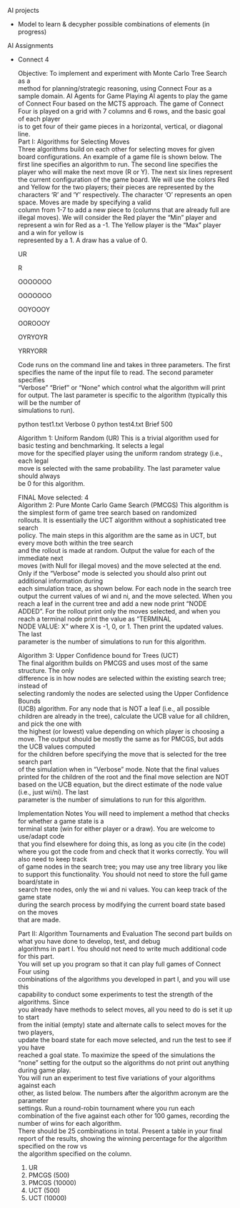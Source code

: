 AI projects
- Model to learn & decypher possible combinations of elements (in progress)

AI Assignments
- Connect 4

  Objective:	To	implement	and	experiment	with	Monte	Carlo	Tree	Search as	a	
  method	for	planning/strategic	reasoning,	using	Connect	Four	as	a	sample	domain.	
  AI	Agents	for	Game	Playing	
  AI	agents	to	play	the	game	of	Connect	
  Four	based	on	the	MCTS	approach.	The	game	of	Connect	
  Four	is	played	on	a	grid	with	7	columns	and	6	rows,	and	the	basic	goal	of	each	player	
  is	to	get	four	of	their	game	pieces	in	a	horizontal,	vertical,	or	diagonal	line.	
  Part	I:	Algorithms for	Selecting	Moves	
  Three algorithms build on each other for selecting	moves	for given	board	configurations. 
  An	example	of	a	game	file	is	shown	below. The	first	line	specifies an	algorithm	to	run.	The second line	specifies	the	player	who	
  will	make	the	next	move (R	or	Y).	The	next	six	lines	represent	the	current configuration	of	the	game	board.	We	will	use	the	colors	Red	and	Yellow	for	the	two	
  players;	their	pieces	are	represented	by	the	characters	‘R’	and	‘Y’	respectively.	The	
  character	‘O’	represents	an	open	space.	Moves	are	made	by	specifying	a	valid	
  column	from	1-7	to	add	a	new	piece	to	(columns	that	are	already	full	are	illegal	
  moves).	We	will	consider	the	Red	player	the	“Min”	player	and	represent	a win	for	
  Red	as	a	-1.	The	Yellow	player	is	the	“Max”	player	and	a	win	for	yellow	is	
  represented	by	a	1.	A	draw	has	a	value	of	0.
  
  UR
  
  R
  
  OOOOOOO
  
  OOOOOOO
  
  OOYOOOY
  
  OOROOOY
  
  OYRYOYR
  
  YRRYORR
  
  Code runs on the command	line	and	takes	in	three parameters.	The	first	
  specifies	the	name	of	the	input	file	to	read.	The	second parameter	specifies	
  “Verbose”	“Brief”	or	“None”	which	control	what the algorithm	will	print	for	output.	
  The	last	parameter	is	specific	to	the	algorithm	(typically	this	will	be	the	number	of	
  simulations	to	run).
  
  python	test1.txt	Verbose 0
  python	test4.txt	Brief 500
  
  Algorithm	1:	Uniform	Random	(UR)
  This	is	a	trivial	algorithm	used	for	basic	testing	and	benchmarking.	It	selects	a	legal	
  move	for	the	specified	player	using	the	uniform	random	strategy	(i.e.,	each	legal	
  move	is	selected	with	the	same	probability.	The last parameter	value	should	always	
  be	0	for	this	algorithm.
  
  FINAL	Move	selected:	4	
  Algorithm	2:	Pure	Monte	Carlo	Game	Search	(PMCGS)
  This	algorithm	is	the	simplest	form	of	game	tree	search	based	on	randomized	
  rollouts.	It	is	essentially	the	UCT	algorithm	without	a	sophisticated	tree	search	
  policy.	The	main	steps	in this	algorithm	are	the	same	as	in	UCT,	but	every	move	both	within	the	tree	search	
  and	the	rollout	is	made	at	random.	Output	the	value	for	each	of	the	immediate	next	
  moves	(with	Null	for	illegal	moves)	and	the	move	selected	at	the	end.	Only	if	the	
  “Verbose”	mode	is	selected	you	should	also	print	out additional	information	during	
  each	simulation	trace,	as	shown	below.	For	each	node	in	the	search	tree	output	the	
  current	values	of	wi	and	ni,	and	the	move	selected.	When	you	reach	a	leaf	in	the	
  current	tree	and	add	a	new	node	print	“NODE	ADDED”.	For	the	rollout	print	only	the	
  moves	selected,	and	when	you	reach	a	terminal	node	print	the	value	as	“TERMINAL	
  NODE	VALUE:	X”	where	X	is	-1,	0,	or	1.	Then	print	the	updated	values. The	last	
  parameter	is	the	number	of	simulations	to	run	for	this	algorithm.
  
  Algorithm	3:	Upper	Confidence	bound	for	Trees	(UCT)	
  The	final	algorithm	builds	on	PMCGS	and	uses	most	of	the	same	structure.	The	only	
  difference	is	in	how	nodes	are	selected	within	the	existing	search	tree;	instead	of	
  selecting	randomly	the	nodes	are	selected	using	the	Upper	Confidence	Bounds	
  (UCB)	algorithm.	For	any	node	that	is	NOT	a	leaf	(i.e.,	all	possible	children	are	
  already	in	the	tree),	calculate	the	UCB	value	for	all	children,	and	pick	the	one	with	
  the	highest	(or	lowest)	value	depending	on	which	player	is	choosing	a	move.	The	
  output	should	be	mostly	the	same	as	for	PMCGS,	but	adds	the	UCB	values	computed	
  for	the	children	before	specifying	the	move	that	is	selected	for	the	tree	search	part	
  of	the	simulation	when	in	“Verbose”	mode.	Note	that	the	final	values	printed	for	the	
  children	of	the	root	and	the	final	move	selection	are	NOT	based	on	the	UCB	
  equation,	but	the	direct	estimate	of	the	node	value	(i.e.,	just	wi/ni).	 The	last	
  parameter	is	the	number	of	simulations	to	run	for	this	algorithm.
  
  Implementation	Notes
  You	will	need	to	implement	a	method	that	checks	for	whether	a	game	state	is	a	
  terminal	state	(win	for	either	player	or	a	draw).	You	are	welcome	to	use/adapt	code	
  that	you	find	elsewhere	for	doing	this,	as	long	as	you	cite	(in	the	code)	where	you	
  got	the	code	from	and	check	that	it	works	correctly.	You	will	also	need	to	keep	track	
  of	game	nodes	in	the	search	tree;	you	may	use	any	tree	library	you	like	to	support	
  this	functionality.	You	should	not	need	to	store	the	full	game	board/state	in	
  search	tree nodes,	only	the	wi	and	ni	values. You	can	keep	track	of	the	game	state	
  during	the	search	process	by	modifying	the	current	board	state	based	on	the	moves	
  that	are	made.
  
  Part	II:	Algorithm	Tournaments	and	Evaluation
  The	second	part	builds	on	what	you	have	done	to	develop,	test,	and	debug	
  algorithms	in	part	I.	You	should	not	need	to	write	much	additional	code	for	this	part.	
  You	will	set	up	you	program	so	that	it	can	play	full	games	of	Connect	Four	using	
  combinations	of	the	algorithms	you	developed	in	part	I,	and	you	will	use	this	
  capability	to	conduct some	experiments	to	test	the	strength	of	the	algorithms.	Since	
  you	already	have	methods	to	select	moves,	all	you	need	to	do	is	set	it	up	to	start	
  from	the	initial	(empty)	state	and	alternate	calls	to	select	moves	for	the	two	players,	
  update	the	board	state	for	each	move	selected,	and	run	the	test	to	see	if	you	have	
  reached	a	goal	state.	To	maximize	the	speed	of	the	simulations the	“none”	setting	for	
  the	output	so	the	algorithms	do	not	print	out	anything	during	game	play.	
  You will	run	an	experiment	to	test	five variations of	your	algorithms	against	each	
  other, as listed below.	The	numbers	after	the	algorithm	acronym	are	the	parameter	
  settings.	Run a	round-robin	tournament	where	you	run	each	combination	of	the	five
  against	each	other	for	100	games,	recording	the	number	of	wins	for	each	algorithm.	
  There	should	be	25 combinations	in	total.	Present	a	table	in	your	final	report	of	the	
  results,	showing	the	winning	percentage	for	the	algorithm	specified	on	the	row	vs	
  the	algorithm	specified	on	the	column.
  1)	UR
  2)	PMCGS	(500)
  3)	PMCGS	(10000)		
  4)	UCT	(500)	
  5)	UCT	(10000)
